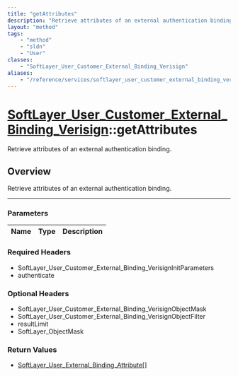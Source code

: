```yaml
---
title: "getAttributes"
description: "Retrieve attributes of an external authentication binding."
layout: "method"
tags:
    - "method"
    - "sldn"
    - "User"
classes:
    - "SoftLayer_User_Customer_External_Binding_Verisign"
aliases:
    - "/reference/services/softlayer_user_customer_external_binding_verisign/getAttributes"
---
```

# [SoftLayer_User_Customer_External_Binding_Verisign](/reference/services/SoftLayer_User_Customer_External_Binding_Verisign)::getAttributes

Retrieve attributes of an external authentication binding.


## Overview 
Retrieve attributes of an external authentication binding.

-----

### Parameters 
|Name | Type | Description |
| --- | --- | --- |


### Required Headers
* SoftLayer_User_Customer_External_Binding_VerisignInitParameters
* authenticate


### Optional Headers
* SoftLayer_User_Customer_External_Binding_VerisignObjectMask
* SoftLayer_User_Customer_External_Binding_VerisignObjectFilter
* resultLimit
* SoftLayer_ObjectMask

### Return Values
* <a href='/reference/datatypes/SoftLayer_User_External_Binding_Attribute'>SoftLayer_User_External_Binding_Attribute[] </a>




